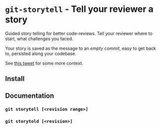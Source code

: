 # `git-storytell` - Tell your reviewer a story

Guided story telling for better code-reviews. Tell your reviewer where to start, what challenges you faced.

Your story is saved as the message to an *empty commit*, easy to get back to, persisted along your codebase.

See [this tweet](https://twitter.com/rradczewski/status/881175678649085953) for some more context.

## Install

## Documentation

### `git storytell [<revision range>]`

### `git storytold [<revision>]`

